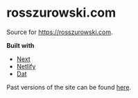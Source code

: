 # rosszurowski.com

Source for <https://rosszurowski.com>.

**Built with**

* [Next](https://github.com/zeit/next.js)
* [Netlify](https://www.netlify.com/)
* [Dat](https://datproject.org/)

Past versions of the site can be found [here](https://github.com/rosszurowski/rosszurowski.com/releases).
